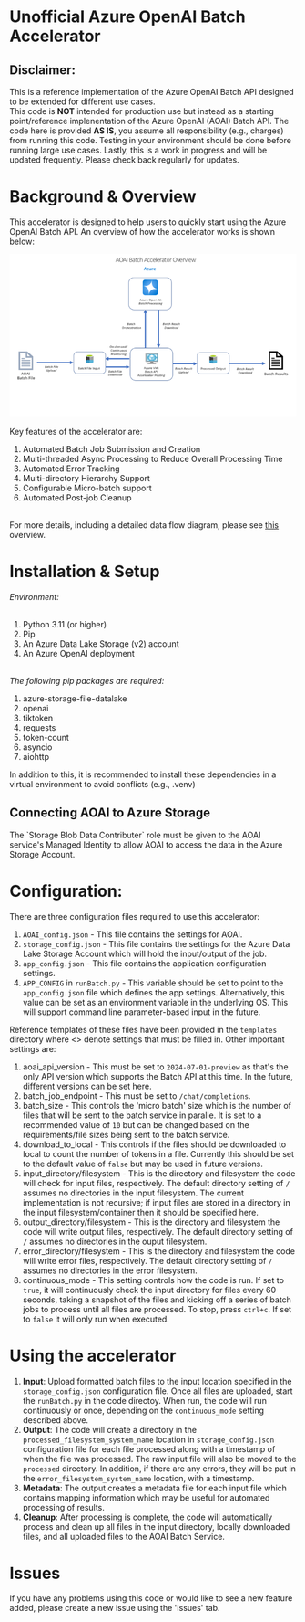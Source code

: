 <h1>Unofficial Azure OpenAI Batch Accelerator</h1>
<h2>Disclaimer:</h2>This is a reference implementation of the Azure OpenAI Batch API designed to be extended for different use cases.<br/>
 This code is <b>NOT</b> intended for production use but instead as a starting point/reference implenentation of the Azure OpenAI (AOAI) Batch API. The code here is provided <b>AS IS</b>, you assume all responsibility (e.g., charges) from running this code. Testing in your environment should be done before running large use cases. Lastly, this is a work in progress and will be updated frequently. Please check back regularly for updates. 
 <h1>Background & Overview</h1>
 This accelerator is designed to help users to quickly start using the Azure OpenAI Batch API. An overview of how the accelerator works is shown below:
 
 ![Overview](media/batch_accel_overview_new.png)
 
 Key features of the accelerator are:
 <br/>
 
 1. Automated Batch Job Submission and Creation
 2. Multi-threaded Async Processing to Reduce Overall Processing Time
 3. Automated Error Tracking
 4. Multi-directory Hierarchy Support
 5. Configurable Micro-batch support
 6. Automated Post-job Cleanup
    
 <br/>
 For more details, including a detailed data flow diagram, please see <a href="media/overview.pdf" type="application/pdf">this</a> overview.
 
<h1>Installation & Setup</h1>
<i>Environment:</i><br/><br/>

1. Python 3.11 (or higher)
2. Pip
3. An Azure Data Lake Storage (v2) account
4. An Azure OpenAI deployment

<br/><i>The following pip packages are required:</i><br/>
1. azure-storage-file-datalake<br/>
2. openai
3. tiktoken
4. requests
5. token-count
6. asyncio
7. aiohttp

In addition to this, it is recommended to install these dependencies in a virtual environment to avoid conflicts (e.g., .venv)
<h2>Connecting AOAI to Azure Storage</h2>
The `Storage Blob Data Contributer` role must be given to the AOAI service's Managed Identity to allow AOAI to access the data in the Azure Storage Account.
<h1>Configuration:</h1>
There are three configuration files required to use this accelerator:

1. `AOAI_config.json` - This file contains the settings for AOAI.
2. `storage_config.json` - This file contains the settings for the Azure Data Lake Storage Account which will hold the input/output of the job.
3. `app_config.json` - This file contains the application configuration settings.
4. `APP_CONFIG` in `runBatch.py` - This variable should be set to point to the `app_config.json` file which defines the app settings. Alternatively, this value can be set as an environment variable in the underlying OS. This will support command line parameter-based input in the future.

Reference templates of these files have been provided in the `templates` directory where <> denote settings that must be filled in. 
Other important settings are:

1. aoai_api_version - This must be set to `2024-07-01-preview` as that's the only API version which supports the Batch API at this time. In the future, different versions can be set here.
2. batch_job_endpoint - This must be set to `/chat/completions`.
3. batch_size - This controls the 'micro batch' size which is the number of files that will be sent to the batch service in paralle. It is set to a recommended value of `10` but can be changed
based on the requirements/file sizes being sent to the batch service.
4. download_to_local - This controls if the files should be downloaded to local to count the number of tokens in a file. Currently this should be set to the default value of `false` but may be used in future versions.
5. input_directory/filesystem - This is the directory and filesystem the code will check for input files, respectively. The default directory setting of `/` assumes no directories in the input filesystem. The current implementation is not recursive; if input files are stored in a directory in the input filesystem/container then it should be specified here.
6. output_directory/filesystem - This is the directory and filesystem the code will write output files, respectively. The default directory setting of `/` assumes no directories in the ouput filesystem. 
7. error_directory/filesystem - This is the directory and filesystem the code will write error files, respectively. The default directory setting of `/` assumes no directories in the error filesystem.
8. continuous_mode - This setting controls how the code is run. If set to `true`, it will continuously check the input directory for files every 60 seconds, taking a snapshot of the files and kicking off a series of batch jobs to process until all files are processed. To stop, press `ctrl+c`. If set to `false` it will only run when executed. 

<h1>Using the accelerator</h1>

1. <b>Input</b>: Upload formatted batch files to the input location specified in the `storage_config.json` configuration file. Once all files are uploaded, start the `runBatch.py` in the code directoy. When run, the code will run continuously or once, depending on the `continuous_mode` setting described above. 
2. <b>Output</b>: The code will create a directory in the `processed_filesystem_system_name` location in `storage_config.json` configuration file for each file processed along with a timestamp of when the file was processed. The raw input file will also be moved to the `processed` directory. In addition, if there are any errors, they will be put in the `error_filesystem_system_name` location, with a timestamp. 
3. <b>Metadata</b>: The output creates a metadata file for each input file which contains mapping information which may be useful for automated processing of results.
4. <b>Cleanup</b>: After processing is complete, the code will automatically process and clean up all files in the input directory, locally downloaded files, and all uploaded files to the AOAI Batch Service.

<h1>Issues</h1>
If you have any problems using this code or would like to see a new feature added, please create a new issue using the 'Issues' tab.

